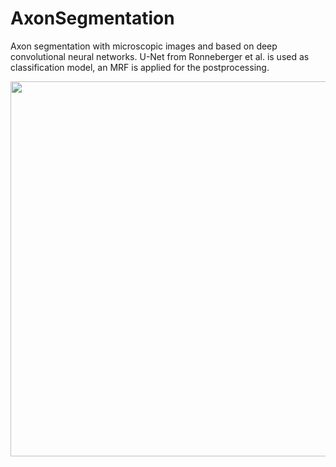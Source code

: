 # AxonSegmentation 

Axon segmentation with microscopic images and based on deep convolutional neural networks.
U-Net from Ronneberger et al. is used as classification model, an MRF is applied for the postprocessing. 

<img src="https://github.com/vherman3/AxonSegmentation/blob/master/schema.png" width="600px" />

